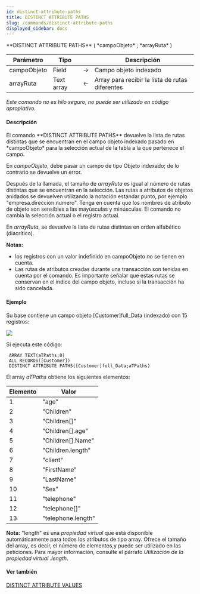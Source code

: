 ```yaml
---
id: distinct-attribute-paths
title: DISTINCT ATTRIBUTE PATHS
slug: /commands/distinct-attribute-paths
displayed_sidebar: docs
---
```


<!--REF #_command_.DISTINCT ATTRIBUTE PATHS.Syntax-->**DISTINCT ATTRIBUTE PATHS** ( *campoObjeto* ; *arrayRuta* )<!-- END REF-->
<!--REF #_command_.DISTINCT ATTRIBUTE PATHS.Params-->
| Parámetro | Tipo |  | Descripción |
| --- | --- | --- | --- |
| campoObjeto | Field | &#8594;  | Campo objeto indexado |
| arrayRuta | Text array | &#8592; | Array para recibir la lista de rutas diferentes |

<!-- END REF-->

*Este comando no es hilo seguro, no puede ser utilizado en código apropiativo.*


#### Descripción 

<!--REF #_command_.DISTINCT ATTRIBUTE PATHS.Summary-->El comando **DISTINCT ATTRIBUTE PATHS** devuelve la lista de rutas distintas que se encuentran en el campo objeto indexado pasado en *campoObjeto* para la selección actual de la tabla a la que pertenece el campo.<!-- END REF-->

En *campoObjeto*, debe pasar un campo de tipo Objeto indexado; de lo contrario se devuelve un error.

Después de la llamada, el tamaño de *arrayRuta* es igual al número de rutas distintas que se encuentran en la selección. Las rutas a atributos de objetos anidados se devuelven utilizando la notación estándar punto, por ejemplo "empresa.direccion.numero". Tenga en cuenta que los nombres de atributo de objeto son sensibles a las mayúsculas y minúsculas. El comando no cambia la selección actual o el registro actual.

 En *arrayRuta*, se devuelve la lista de rutas distintas en orden alfabético (diacrítico). 

**Notas:** 

* los registros con un valor indefinido en campoObjeto no se tienen en cuenta.
* Las rutas de atributos creadas durante una transacción son tenidas en cuenta por el comando. Es importante señalar que estas rutas se conservan en el índice del campo objeto, incluso si la transacción ha sido cancelada.

#### Ejemplo 

Su base contiene un campo objeto \[Customer\]full\_Data (indexado) con 15 registros:

![](../assets/en/commands/pict2994114.en.png) 

Si ejecuta este código:

```4d
 ARRAY TEXT(aTPaths;0)
 ALL RECORDS([Customer])
 DISTINCT ATTRIBUTE PATHS([Customer]full_Data;aTPaths)
```

El array *aTPaths* obtiene los siguientes elementos:

| **Elemento** | **Valor**           |
| ------------ | ------------------- |
| 1            | "age"               |
| 2            | "Children"          |
| 3            | "Children\[\]"      |
| 4            | "Children\[\].age"  |
| 5            | "Children\[\].Name" |
| 6            | "Children.length"   |
| 7            | "client"            |
| 8            | "FirstName"         |
| 9            | "LastName"          |
| 10           | "Sex"               |
| 11           | "telephone"         |
| 12           | "telephone\[\]"     |
| 13           | "telephone.length"  |

**Nota:** "length" es una *propiedad virtual* que está disponible automáticamente para todos los atributos de tipo array. Ofrece el tamaño del array, es decir, el número de elementos,y puede ser utilizado en las peticiones. Para mayor información, consulte el párrafo *Utilización de la propiedad virtual .length*. 

#### Ver también 

  
[DISTINCT ATTRIBUTE VALUES](distinct-attribute-values.md)  